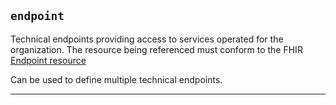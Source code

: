 ## `endpoint`

Technical endpoints providing access to services operated for the organization. The resource being referenced must conform to the FHIR <a href="https://www.hl7.org/fhir/r4/endpoint.html">Endpoint resource</a>

Can be used to define multiple technical endpoints.

--- 